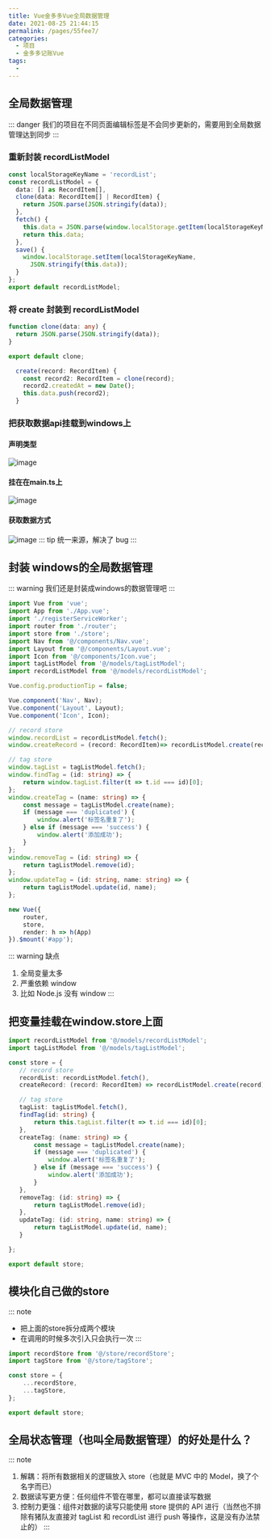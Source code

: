 ```yaml
---
title: Vue金多多Vue全局数据管理
date: 2021-08-25 21:44:15
permalink: /pages/55fee7/
categories:
  - 项目
  - 金多多记账Vue
tags:
  - 
---
```



## 全局数据管理
::: danger
我们的项目在不同页面编辑标签是不会同步更新的，需要用到全局数据管理达到同步
:::
### 重新封装 recordListModel
```ts
const localStorageKeyName = 'recordList';
const recordListModel = {
  data: [] as RecordItem[],
  clone(data: RecordItem[] | RecordItem) {
    return JSON.parse(JSON.stringify(data));
  },
  fetch() {
    this.data = JSON.parse(window.localStorage.getItem(localStorageKeyName) || '[]') as RecordItem[];
    return this.data;
  },
  save() {
    window.localStorage.setItem(localStorageKeyName,
      JSON.stringify(this.data));
  }
};
export default recordListModel;

```
### 将 create 封装到 recordListModel
```ts
function clone(data: any) {
  return JSON.parse(JSON.stringify(data));
}

export default clone;
```
```ts
  create(record: RecordItem) {
    const record2: RecordItem = clone(record);
    record2.createdAt = new Date();
    this.data.push(record2);
  }
```
### 把获取数据api挂载到windows上
#### 声明类型
![image](https://cdn.jsdelivr.net/gh/botshen/cdn@master/20210813/image.h9bnsaijozk.png)
#### 挂在在main.ts上
![image](https://cdn.jsdelivr.net/gh/botshen/cdn@master/20210813/image.19lrx3x8604.png)
#### 获取数据方式
![image](https://cdn.jsdelivr.net/gh/botshen/cdn@master/20210813/image.3ttm7wqjv3y0.png)
::: tip
统一来源，解决了 bug
:::
## 封装 windows的全局数据管理
::: warning
我们还是封装成windows的数据管理吧
:::
```ts
import Vue from 'vue';
import App from './App.vue';
import './registerServiceWorker';
import router from './router';
import store from './store';
import Nav from '@/components/Nav.vue';
import Layout from '@/components/Layout.vue';
import Icon from '@/components/Icon.vue';
import tagListModel from '@/models/tagListModel';
import recordListModel from '@/models/recordListModel';

Vue.config.productionTip = false;

Vue.component('Nav', Nav);
Vue.component('Layout', Layout);
Vue.component('Icon', Icon);

// record store
window.recordList = recordListModel.fetch();
window.createRecord = (record: RecordItem)=> recordListModel.create(record);

// tag store
window.tagList = tagListModel.fetch();
window.findTag = (id: string) => {
    return window.tagList.filter(t => t.id === id)[0];
};
window.createTag = (name: string) => {
    const message = tagListModel.create(name);
    if (message === 'duplicated') {
        window.alert('标签名重复了');
    } else if (message === 'success') {
        window.alert('添加成功');
    }
};
window.removeTag = (id: string) => {
    return tagListModel.remove(id);
};
window.updateTag = (id: string, name: string) => {
    return tagListModel.update(id, name);
};

new Vue({
    router,
    store,
    render: h => h(App)
}).$mount('#app');
```
::: warning 缺点
 1. 全局变量太多
 2. 严重依赖 window
 3. 比如 Node.js 没有 window
:::
## 把变量挂载在window.store上面
 ```ts
import recordListModel from '@/models/recordListModel';
import tagListModel from '@/models/tagListModel';

const store = {
    // record store
    recordList: recordListModel.fetch(),
    createRecord: (record: RecordItem) => recordListModel.create(record),

    // tag store
    tagList: tagListModel.fetch(),
    findTag(id: string) {
        return this.tagList.filter(t => t.id === id)[0];
    },
    createTag: (name: string) => {
        const message = tagListModel.create(name);
        if (message === 'duplicated') {
            window.alert('标签名重复了');
        } else if (message === 'success') {
            window.alert('添加成功');
        }
    },
    removeTag: (id: string) => {
        return tagListModel.remove(id);
    },
    updateTag: (id: string, name: string) => {
        return tagListModel.update(id, name);
    }

};

export default store;
```
## 模块化自己做的store
::: note
- 把上面的store拆分成两个模块
- 在调用的时候多次引入只会执行一次
:::
```ts
import recordStore from '@/store/recordStore';
import tagStore from '@/store/tagStore';

const store = {
    ...recordStore,
    ...tagStore,
};

export default store;
```
## 全局状态管理（也叫全局数据管理）的好处是什么？
::: note
1. 解耦：将所有数据相关的逻辑放入 store（也就是 MVC 中的 Model，换了个名字而已）
2. 数据读写更方便：任何组件不管在哪里，都可以直接读写数据
3. 控制力更强：组件对数据的读写只能使用 store 提供的 API 进行（当然也不排除有猪队友直接对 tagList 和 recordList 进行 push 等操作，这是没有办法禁止的）
:::
